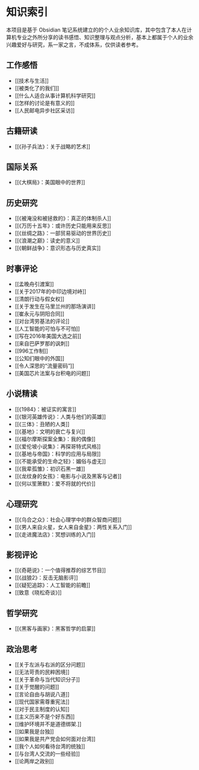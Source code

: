 # 知识索引

本项目是基于 Obsidian 笔记系统建立的的个人业余知识库，其中包含了本人在计算机专业之外所分享的读书感悟、知识整理与观点分析，基本上都属于个人的业余兴趣爱好与研究，系一家之言，不成体系，仅供读者参考。

## 工作感悟

- [[技术与生活]]
- [[被类化了的我们]]
- [[什么人适合从事计算机科学研究]]
- [[怎样的讨论是有意义的]]
- [[人民邮电异步社区采访]]

## 古籍研读

- [[《孙子兵法》：关于战略的艺术]]

## 国际关系

- [[《大棋局》：美国眼中的世界]]

## 历史研究

- [[《被淹没和被拯救的》：真正的体制杀人]]
- [[《万历十五年》：或许历史只能用来反思]]
- [[《丝绸之路》：一部贸易驱动的世界历史]]
- [[《浪潮之巅》：读史的意义]]
- [[《朝鲜战争》：意识形态与历史真实]]

## 时事评论

- [[孟晚舟引渡案]]
- [[关于2017年的中印边境对峙]]
- [[清朗行动与假女权]]
- [[关于发生在马里兰州的那场演讲]]
- [[崔永元与阴阳合同]]
- [[对台湾劳基法的评论]]
- [[人工智能的可怕与不可怕]]
- [[写在2016年美国大选之前]]
- [[来自巴萨罗那的讽刺]]
- [[996工作制]]
- [[公知们眼中的外国]]
- [[令人深思的“流量密码”]]
- [[美国芯片法案与台积电的问题]]

## 小说精读

- [[《1984》：被证实的寓言]]
- [[《银河英雄传说》：人类与他们的英雄]]
- [[《三体》：丑陋的人类]]
- [[《基地》：文明的衰亡与复兴]]
- [[《福尔摩斯探案全集》：我的偶像]]
- [[《爱伦坡小说集》：再探哥特式风格]]
- [[《基地与帝国》：科学的应用与局限]]
- [[《不能承受的生命之轻》：媚俗与虚无]]
- [[《我辈孤雏》：初识石黑一雄]]
- [[《龙纹身的女孩》：电影与小说及黑客与记者]]
- [[《何以笙箫默》：爱不将就的代价]]

## 心理研究

- [[《乌合之众》：社会心理学中的群众智商问题]]
- [[《男人来自火星，女人来自金星》：两性关系入门]]
- [[《走进魔法店》：冥想训练的入门]]

## 影视评论

- [[《奇葩说》：一个值得推荐的综艺节目]]
- [[《战狼2》：反击无脑影评]]
- [[《疑犯追踪》：人工智能的前瞻]]
- [[致意《晓松奇谈》]]

## 哲学研究

- [[《黑客与画家》：黑客哲学的启蒙]]

## 政治思考

- [[关于左派与右派的区分问题]]
- [[无法苛责的民粹困境]]
- [[关于革命与当代知识分子]]
- [[关于觉醒的问题]]
- [[言论自由与胡说八道]]
- [[现代国家需尊重宪法]]
- [[对于民主制度的认知]]
- [[主义历来不是个好东西]]
- [[维护环境并不是道德绑架.]]
- [[如果我是台独]]
- [[如果我是共产党会如何面对台湾]]
- [[我个人如何看待台湾的统独]]
- [[与台湾人交流的一些经验]]
- [[论两岸之政别]]
